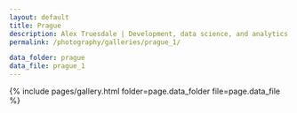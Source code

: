 ```yaml
---
layout: default
title: Prague
description: Alex Truesdale | Development, data science, and analytics. Pursuing growth with boundless, interminable curiosity.
permalink: /photography/galleries/prague_1/

data_folder: prague
data_file: prague_1
---
```

{% include pages/gallery.html folder=page.data_folder file=page.data_file %}

